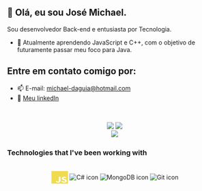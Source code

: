 ## 👋 Olá, eu sou José Michael.
Sou desenvolvedor Back-end e entusiasta por Tecnologia.

- 🌱 Atualmente aprendendo JavaScript e C++, com o objetivo de futuramente passar meu foco para Java.

## Entre em contato comigo por:

- 📫 E-mail: <a href="mailto:michael-daguia@hotmail.com"> michael-daguia@hotmail.com </a>
- 💭 <a href="https://www.linkedin.com/in/josmichael/">Meu linkedIn</a>


</br>
</br>
<div align="center">
  <img src="https://github-readme-stats.vercel.app/api?username=maicongtbr&show_icons=true&theme=radical&include_all_commits=true&count_private=true"/>
  <img height=195px src="https://github-readme-stats.vercel.app/api/top-langs/?username=maicongtbr&layout=compact&langs_count=7&theme=radical"/>
</div>
<div align='center'>
    <img src="http://github-readme-streak-stats.herokuapp.com?user=maicongtbr&theme=radical&date_format=M%20j%5B%2C%20Y%5D">
</div>    



### Technologies that I've been working with
 <div align="center">
     <div style="display: inline_block margin-left:auto margin-rigth:auto"><br> 
       <img align="center" alt="JavaScript icon" height="30" width="40" src="https://raw.githubusercontent.com/devicons/devicon/master/icons/javascript/javascript-plain.svg">   
       <img align="center" alt="C# icon" height="30" width="40" src="https://upload.wikimedia.org/wikipedia/commons/4/4f/Csharp_Logo.png">
       <img align="center" alt="MongoDB icon" height="30" width="40" src="https://cdn.iconscout.com/icon/free/png-256/mongodb-3629020-3030245.png">
       <img align="center" alt="Git icon" height="30" width="40" src="https://cdn.jsdelivr.net/gh/devicons/devicon/icons/git/git-original.svg">
</div>
